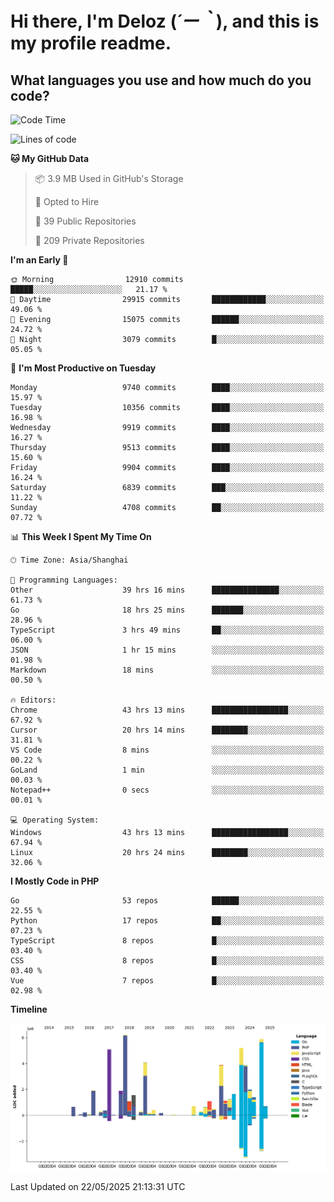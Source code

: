 # **Hi there, I'm Deloz (*´ー｀*), and this is my profile readme.**

## **What languages you use and how much do you code?**

<!--START_SECTION:waka-->
![Code Time](http://img.shields.io/badge/Code%20Time-6%2C440%20hrs%2047%20mins-blue)

![Lines of code](https://img.shields.io/badge/From%20Hello%20World%20I%27ve%20Written-54.4%20million%20lines%20of%20code-blue)

**🐱 My GitHub Data** 

> 📦 3.9 MB Used in GitHub's Storage 
 > 
> 💼 Opted to Hire
 > 
> 📜 39 Public Repositories 
 > 
> 🔑 209 Private Repositories 
 > 
**I'm an Early 🐤** 

```text
🌞 Morning                12910 commits       █████░░░░░░░░░░░░░░░░░░░░   21.17 % 
🌆 Daytime                29915 commits       ████████████░░░░░░░░░░░░░   49.06 % 
🌃 Evening                15075 commits       ██████░░░░░░░░░░░░░░░░░░░   24.72 % 
🌙 Night                  3079 commits        █░░░░░░░░░░░░░░░░░░░░░░░░   05.05 % 
```
📅 **I'm Most Productive on Tuesday** 

```text
Monday                   9740 commits        ████░░░░░░░░░░░░░░░░░░░░░   15.97 % 
Tuesday                  10356 commits       ████░░░░░░░░░░░░░░░░░░░░░   16.98 % 
Wednesday                9919 commits        ████░░░░░░░░░░░░░░░░░░░░░   16.27 % 
Thursday                 9513 commits        ████░░░░░░░░░░░░░░░░░░░░░   15.60 % 
Friday                   9904 commits        ████░░░░░░░░░░░░░░░░░░░░░   16.24 % 
Saturday                 6839 commits        ███░░░░░░░░░░░░░░░░░░░░░░   11.22 % 
Sunday                   4708 commits        ██░░░░░░░░░░░░░░░░░░░░░░░   07.72 % 
```


📊 **This Week I Spent My Time On** 

```text
🕑︎ Time Zone: Asia/Shanghai

💬 Programming Languages: 
Other                    39 hrs 16 mins      ███████████████░░░░░░░░░░   61.73 % 
Go                       18 hrs 25 mins      ███████░░░░░░░░░░░░░░░░░░   28.96 % 
TypeScript               3 hrs 49 mins       ██░░░░░░░░░░░░░░░░░░░░░░░   06.00 % 
JSON                     1 hr 15 mins        ░░░░░░░░░░░░░░░░░░░░░░░░░   01.98 % 
Markdown                 18 mins             ░░░░░░░░░░░░░░░░░░░░░░░░░   00.50 % 

🔥 Editors: 
Chrome                   43 hrs 13 mins      █████████████████░░░░░░░░   67.92 % 
Cursor                   20 hrs 14 mins      ████████░░░░░░░░░░░░░░░░░   31.81 % 
VS Code                  8 mins              ░░░░░░░░░░░░░░░░░░░░░░░░░   00.22 % 
GoLand                   1 min               ░░░░░░░░░░░░░░░░░░░░░░░░░   00.03 % 
Notepad++                0 secs              ░░░░░░░░░░░░░░░░░░░░░░░░░   00.01 % 

💻 Operating System: 
Windows                  43 hrs 13 mins      █████████████████░░░░░░░░   67.94 % 
Linux                    20 hrs 24 mins      ████████░░░░░░░░░░░░░░░░░   32.06 % 
```

**I Mostly Code in PHP** 

```text
Go                       53 repos            ██████░░░░░░░░░░░░░░░░░░░   22.55 % 
Python                   17 repos            ██░░░░░░░░░░░░░░░░░░░░░░░   07.23 % 
TypeScript               8 repos             █░░░░░░░░░░░░░░░░░░░░░░░░   03.40 % 
CSS                      8 repos             █░░░░░░░░░░░░░░░░░░░░░░░░   03.40 % 
Vue                      7 repos             █░░░░░░░░░░░░░░░░░░░░░░░░   02.98 % 
```



**Timeline**

![Lines of Code chart](https://raw.githubusercontent.com/deloz/deloz/main/assets/bar_graph.png)


 Last Updated on 22/05/2025 21:13:31 UTC
<!--END_SECTION:waka-->
